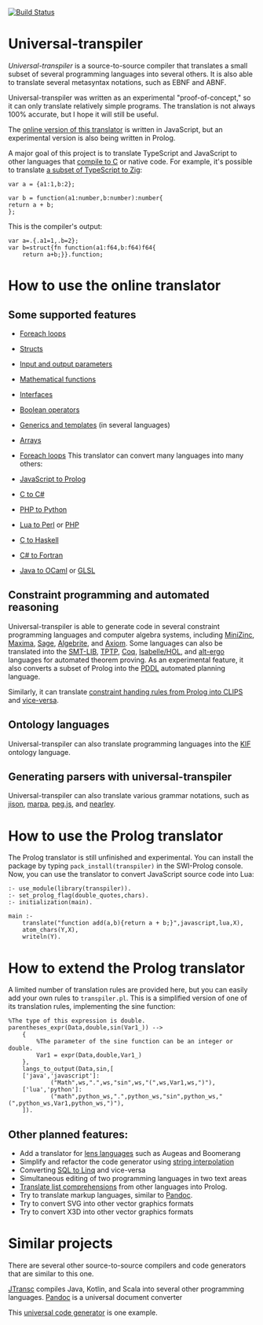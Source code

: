 [![Build Status](https://api.travis-ci.org/jarble/transpiler.svg)](https://travis-ci.org/jarble/transpiler)

# Universal-transpiler

*Universal-transpiler* is a source-to-source compiler that translates a small subset of several programming languages into several others.
It is also able to translate several metasyntax notations, such as EBNF and ABNF. 
 
Universal-transpiler was written as an experimental "proof-of-concept," so it can only translate relatively simple programs. The translation is not always 100% accurate, but I hope it will still be useful.

The [online version of this translator](https://jarble.github.io/transpiler/javascript/js_transpiler/test_parser.html#%7B%22inputText%22%3A%22public%20class%20Python%7B%5Cn%5Cn%5Ctpublic%20static%20int%20round(double%20a)%7B%5Cn%5Ctreturn%20Math.round(a%2B0.5)%3B%5Cn%5Ct%7D%5Cn%5Ctpublic%20static%20int%20floor(double%20a)%7B%5Cn%5Ctreturn%20Math.floor(a)%3B%5Cn%5Ct%7D%5Cn%5Ctpublic%20static%20int%20ceil(double%20a)%7B%5Cn%5Ctreturn%20Math.ceil(0.5)%3B%5Cn%5Ct%7D%5Cn%5Cn%5Ctpublic%20class%20math%7B%5Cn%5Ctpublic%20static%20double%20sin(double%20a)%7B%5Cn%5Ctreturn%20Math.sin(a)%3B%5Cn%5Ct%7D%5Cn%5Ctpublic%20static%20double%20pow(double%20a%2Cdouble%20b)%7B%5Cn%5Ctreturn%20Math.pow(a%2Cb)%3B%5Cn%5Ct%7D%5Cn%5Ctpublic%20static%20double%20cos(double%20a)%7B%5Cn%5Ctreturn%20Math.cos(a)%3B%5Cn%5Ct%7D%5Cn%5Ctpublic%20static%20double%20tan(double%20a)%7B%5Cn%5Ctreturn%20Math.tan(a)%3B%5Cn%5Ct%7D%5Cn%5Ctpublic%20static%20double%20asin(double%20a)%7B%5Cn%5Ctreturn%20Math.asin(a)%3B%5Cn%5Ct%7D%5Cn%5Ctpublic%20static%20double%20acos(double%20a)%7B%5Cn%5Ctreturn%20Math.acos(a)%3B%5Cn%5Ct%7D%5Cn%5Ctpublic%20static%20double%20atan(double%20a)%7B%5Cn%5Ctreturn%20Math.atan(a)%3B%5Cn%5Ct%7D%5Cn%5Ct%7D%5Cn%7D%22%2C%22inputLang%22%3A%22java%22%2C%22outputLang%22%3A%22c%23%22%7D) is written in JavaScript, but an experimental version is also being written in Prolog.

A major goal of this project is to translate TypeScript and JavaScript to other languages that [compile to C](https://github.com/dbohdan/compilers-targeting-c) or native code. 
For example, it's possible to translate [a subset of TypeScript to Zig](https://jarble.github.io/transpiler/javascript/js_transpiler/test_parser.html#%7B%22inputText%22%3A%22var%20a%20%3D%20%7Ba1%3A1%2Cb%3A2%7D%3B%5Cn%5Cnvar%20b%20%3D%20function(a1%3Anumber%2Cb%3Anumber)%3Anumber%7B%5Cnreturn%20a%20%2B%20b%3B%5Cn%7D%3B%22%2C%22inputLang%22%3A%22typescript%22%2C%22outputLang%22%3A%22zig%22%7D):


	var a = {a1:1,b:2};

	var b = function(a1:number,b:number):number{
	return a + b;
	};
This is the compiler's output:

	var a=.{.a1=1,.b=2};
	var b=struct{fn function(a1:f64,b:f64)f64{
	    return a+b;}}.function;

# How to use the online translator

## Some supported features
* [Foreach loops](https://jarble.github.io/transpiler/javascript/js_transpiler/test_parser.html#%7B%22inputText%22%3A%22public%20static%20int%20max_number(int%5B%5D%20numbers)%5Cn%7B%5Cn%20%20%20%20%20%20%20%20int%20max_val%20%3D%20numbers%5B0%5D%3B%5Cn%20%20%20%20%20%20%20%20for%20(int%20num%20%3A%20numbers)%5Cn%20%20%20%20%20%20%20%20%7B%5Cn%20%20%20%20%20%20%20%20%20%20%20%20if%20(num%20%3E%20max_val)%5Cn%20%20%20%20%20%20%20%20%20%20%20%20%7B%5Cn%20%20%20%20%20%20%20%20%20%20%20%20%20%20%20%20max_val%20%3D%20num%3B%5Cn%20%20%20%20%20%20%20%20%20%20%20%20%7D%5Cn%20%20%20%20%20%20%20%20%7D%5Cn%20%20%20%20return%20max_val%3B%5Cn%7D%22%2C%22inputLang%22%3A%22java%22%2C%22outputLang%22%3A%22typescript%22%7D)
* [Structs](https://jarble.github.io/transpiler/javascript/js_transpiler/test_parser.html#%7B%22inputText%22%3A%22typedef%20struct%7B%5Cn%20%20%20int%20a%3B%5Cn%20%20%20int%20b%3B%5Cn%7D%20Example_struct%3B%22%2C%22inputLang%22%3A%22c%22%2C%22outputLang%22%3A%22futhark%22%7D)
* [Input and output parameters](https://jarble.github.io/transpiler/javascript/js_transpiler/test_parser.html#%7B%22inputText%22%3A%22void%20param_example(out%20int%20a%2C%20inout%20int%20b%2C%20in%20int%20c)%7B%5Cnb%20%2B%3D%201%3B%5Cna%20%3D%20c%20%2B%20b%3B%5Cn%7D%20%22%2C%22inputLang%22%3A%22glsl%22%2C%22outputLang%22%3A%22c%23%22%7D)
* [Mathematical functions](https://jarble.github.io/transpiler/javascript/js_transpiler/test_parser.html#%7B%22inputText%22%3A%22float%20math_example()%7B%5Cnint%20c%20%3D%204%252%3B%5Cndouble%20b%20%3D%204.0%3B%5Cnfloat%20a%20%3D%20floor(1.0)%2Bexp(1.0)%2Bround(1.5)%2Bceil(1.0)%2Bcos(1.0)%2Bsin(1.0)%2Btan(1.0)%2Basin(1.0)%2Bacos(1.0)%2Batan(1.0)%2Bsqrt(2.0)%2Babs(-4.0)%3B%5Cnreturn%20log10(a)%3B%5Cn%7D%22%2C%22inputLang%22%3A%22c%22%2C%22outputLang%22%3A%22java%22%7D)
* [Interfaces](https://jarble.github.io/transpiler/javascript/js_transpiler/test_parser.html#%7B%22inputText%22%3A%22public%20interface%20Animal%20%7B%5Cn%20%20public%20String%20Name()%3B%5Cn%20%20public%20String%20Age%20()%3B%5Cn%7D%22%2C%22inputLang%22%3A%22java%22%2C%22outputLang%22%3A%22c%23%22%7D)
* [Boolean operators](https://jarble.github.io/transpiler/javascript/js_transpiler/test_parser.html#%7B%22inputText%22%3A%22bool%20bool_example(bool%20a%2C%20bool%20b%2Cbool%20c)%7B%5Cnif(a%20!%3D%20true%20%7C%7C%20b%20%3D%3D%20false)%7B%5Cnreturn%20!a%3B%5Cn%7D%5Cnelse%7B%5Cnreturn%20a%20%7C%7C%20b%20%26%26%20c%3B%5Cn%7D%5Cn%7D%22%2C%22inputLang%22%3A%22c%22%2C%22outputLang%22%3A%22MiniZinc%22%7D)
* [Generics and templates](https://jarble.github.io/transpiler/javascript/js_transpiler/test_parser.html#%7B%22inputText%22%3A%22template%20%3Ctypename%20T%3E%20T%20myMax(T%20x%2C%20T%20y)%5Cn%7B%5Cn%20%20%20%20return%20(x%20%3E%20y)%20%3F%20x%20%3A%20y%3B%5Cn%7D%22%2C%22inputLang%22%3A%22c%2B%2B%22%2C%22outputLang%22%3A%22typescript%22%7D) (in several languages)
* [Arrays](https://jarble.github.io/transpiler/javascript/js_transpiler/test_parser.html#%7B%22inputText%22%3A%22int%5B%5D%20a%20%3D%20%7B1%2C2%2C3%7D%3B%5Cnint%20a0%20%3D%20a%5B0%5D%3B%5Cna%5B0%5D%20%3D%20a0%3B%22%2C%22inputLang%22%3A%22java%22%2C%22outputLang%22%3A%22typescript%22%7D)
* [Foreach loops](file:///C:/Users/jarbl/Dropbox/All%20source%20code%20goes%20here%20-%20don't%20put%20this%20folder%20inside%20any%20other%20folder/Prolog%20projects/universal-transpiler/javascript/js_transpiler/test_parser.html#%7B%22inputText%22%3A%22public%20static%20int%20max_number(int%5B%5D%20num)%5Cn%7B%5Cn%20%20%20%20%20%20%20%20int%20max_val%20%3D%20numbers%5B0%5D%3B%5Cn%20%20%20%20%20%20%20%20for%20(int%20num%20%3A%20numbers)%5Cn%20%20%20%20%20%20%20%20%7B%5Cn%20%20%20%20%20%20%20%20%20%20%20%20if%20(num%20%3E%20max_val)%5Cn%20%20%20%20%20%20%20%20%20%20%20%20%7B%5Cn%20%20%20%20%20%20%20%20%20%20%20%20%20%20%20%20maxSoFar%20%3D%20num%3B%5Cn%20%20%20%20%20%20%20%20%20%20%20%20%7D%5Cn%20%20%20%20%20%20%20%20%7D%5Cn%20%20%20%20return%20max_val%3B%5Cn%7D%22%2C%22inputLang%22%3A%22java%22%2C%22outputLang%22%3A%22javascript%22%7D)
This translator can convert many languages into many others:

* [JavaScript to Prolog](https://jarble.github.io/transpiler/javascript/js_transpiler/test_parser.html#%7B%22inputText%22%3A%22function%20is_an_animal(thing)%7B%5Cn%20%20%20%20return%20%5B%5C%22dog%5C%22%2C%5C%22horse%5C%22%2C%5C%22cat%5C%22%5D.indexOf(thing)%20!%3D%3D%20-1%3B%5Cn%7D%22%2C%22inputLang%22%3A%22javascript%22%2C%22outputLang%22%3A%22prolog%22%7D)
* [C to C#](https://jarble.github.io/transpiler/javascript/js_transpiler/test_parser.html#%7B%22inputText%22%3A%22int%20add(int%20a%2C%20int%20b)%7B%5Cn%20%20%20%20return%20a%20%2B%20b%3B%5Cn%7D%22%2C%22inputLang%22%3A%22c%22%2C%22outputLang%22%3A%22c%23%22%7D)
* [PHP to Python](https://jarble.github.io/transpiler/javascript/js_transpiler/test_parser.html#%7B%22inputText%22%3A%22function%20add(%24a%2C%24b)%7B%5Cn%20%20%20%20return%20%24a%2B%24b%3B%5Cn%7D%22%2C%22inputLang%22%3A%22php%22%2C%22outputLang%22%3A%22python%22%7D)
* [Lua to Perl](https://jarble.github.io/transpiler/javascript/js_transpiler/test_parser.html#%7B%22inputText%22%3A%22function%20add(a%2Cb)%20%5Cn%20%20%20%20return%20a%2Bb%5Cnend%22%2C%22inputLang%22%3A%22lua%22%2C%22outputLang%22%3A%22perl%22%7D) or [PHP](https://jarble.github.io/transpiler/javascript/js_transpiler/test_parser.html#%7B%22inputText%22%3A%22function%20add(a%2Cb)%20%5Cn%20%20%20%20return%20a..b%5Cnend%22%2C%22inputLang%22%3A%22lua%22%2C%22outputLang%22%3A%22php%22%7D)
* [C to Haskell](https://jarble.github.io/transpiler/javascript/js_transpiler/test_parser.html#%7B%22inputText%22%3A%22int%20add(int%20a%2C%20int%20b)%7B%5Cn%20%20%20%20return%20a%20%2B%20b%3B%5Cn%7D%22%2C%22inputLang%22%3A%22c%22%2C%22outputLang%22%3A%22haskell%22%7D)
* [C# to Fortran](https://jarble.github.io/transpiler/javascript/js_transpiler/test_parser.html#%7B%22inputText%22%3A%22%5Cnpublic%20static%20int%20add(int%20a%2Cint%20b)%7B%5Cn%20%20%20%20return%20a%2Bb%3B%5Cn%7D%22%2C%22inputLang%22%3A%22c%23%22%2C%22outputLang%22%3A%22fortran%22%7D)
* [Java to OCaml](https://jarble.github.io/transpiler/javascript/js_transpiler/test_parser.html#%7B%22inputText%22%3A%22public%20class%20Example%7B%5Cn%20%20%20%20private%20int%20a1%20%3D%201%3B%5Cn%20%20%20%20public%20static%20int%20add(int%20a%2C%20int%20b)%7B%5Cn%20%20%20%20%20%20%20%20return%20a%20%2B%20b%3B%5Cn%20%20%20%20%7D%5Cn%7D%22%2C%22inputLang%22%3A%22java%22%2C%22outputLang%22%3A%22ocaml%22%7D) or [GLSL][1]
## Constraint programming and automated reasoning
Universal-transpiler is able to generate code in several constraint programming languages and computer algebra systems, including [MiniZinc](https://jarble.github.io/transpiler/javascript/js_transpiler/test_parser.html#%7B%22inputText%22%3A%22int%20add(int%20a%2Cint%20b)%7B%5Cnreturn%20a%20%2B%20b%3B%5Cn%7D%22%2C%22inputLang%22%3A%22c%22%2C%22outputLang%22%3A%22minizinc%22%7D), [Maxima](https://jarble.github.io/transpiler/javascript/js_transpiler/test_parser.html#%7B%22inputText%22%3A%22int%20add(int%20a%2Cint%20b)%7B%5Cnreturn%20a%20%2B%20b%3B%5Cn%7D%22%2C%22inputLang%22%3A%22c%22%2C%22outputLang%22%3A%22maxima%22%7D), [Sage](https://jarble.github.io/transpiler/javascript/js_transpiler/test_parser.html#%7B%22inputText%22%3A%22int%20add(int%20a%2Cint%20b)%7B%5Cnreturn%20a%20%2B%20b%3B%5Cn%7D%22%2C%22inputLang%22%3A%22c%22%2C%22outputLang%22%3A%22sage%22%7D), [Algebrite](https://jarble.github.io/transpiler/javascript/js_transpiler/test_parser.html#%7B%22inputText%22%3A%22z%20%3D%20Math.pow(2%2C4)%2BMath.sqrt(2)%3B%22%2C%22inputLang%22%3A%22javascript%22%2C%22outputLang%22%3A%22algebrite%22%7D), and [Axiom](https://jarble.github.io/transpiler/javascript/js_transpiler/test_parser.html#%7B%22inputText%22%3A%22z%20%3D%20Math.pow(2%2C4)%2BMath.sqrt(2)%3B%22%2C%22inputLang%22%3A%22javascript%22%2C%22outputLang%22%3A%22axiom%22%7D). Some languages can also be translated into the [SMT-LIB](https://jarble.github.io/transpiler/javascript/js_transpiler/test_parser.html#%7B%22inputText%22%3A%22%5Cnint%20add1(int%20a%2C%20int%20b)%7B%5Cnreturn%20a%20%2B%20b%3B%5Cn%7D%22%2C%22inputLang%22%3A%22c%22%2C%22outputLang%22%3A%22smt-lib%22%7D), [TPTP](https://jarble.github.io/transpiler/javascript/js_transpiler/test_parser.html#%7B%22inputText%22%3A%22function%20is_greater_than(a)%7B%5Cnreturn%20a%3Eb%3B%5Cn%7D%22%2C%22inputLang%22%3A%22javascript%22%2C%22outputLang%22%3A%22tptp%22%7D), [Coq](https://jarble.github.io/transpiler/javascript/js_transpiler/test_parser.html#%7B%22inputText%22%3A%22int%20add(int%20a%2C%20int%20b)%7B%5Cnreturn%20a%20%2B%20b%3B%5Cn%7D%22%2C%22inputLang%22%3A%22c%22%2C%22outputLang%22%3A%22coq%22%7D), [Isabelle/HOL](https://jarble.github.io/transpiler/javascript/js_transpiler/test_parser.html#%7B%22inputText%22%3A%22%5Cnexample%3A%3ABool%20-%3E%20Bool%20-%3E%20Bool%5Cnexample%20a%20b%20%3D%20%5Cn%20%20%20%20(not%20(a%7C%7Cb))%22%2C%22inputLang%22%3A%22haskell%22%2C%22outputLang%22%3A%22isabelle%2Fhol%22%7D), and [alt-ergo](https://jarble.github.io/transpiler/javascript/js_transpiler/test_parser.html#%7B%22inputText%22%3A%22boolean%20is_greater_than(int%20a)%7B%5Cn%20%20%20%20return%20a%3Eb%3B%5Cn%7D%22%2C%22inputLang%22%3A%22c%22%2C%22outputLang%22%3A%22alt-ergo%22%7D) languages for automated theorem proving. As an experimental feature, it also converts a subset of Prolog into the [PDDL](https://jarble.github.io/transpiler/javascript/js_transpiler/test_parser.html#%7B%22inputText%22%3A%22%5Cnis_alive(A%2CB)%20%3A-%20%5Cn%20%20%20%20is_awake(A)%3Bis_asleep(B).%22%2C%22inputLang%22%3A%22prolog%22%2C%22outputLang%22%3A%22pddl%22%7D) automated planning language.

Similarly, it can translate [constraint handing rules from Prolog into CLIPS](https://jarble.github.io/transpiler/javascript/js_transpiler/test_parser.html#%7B%22inputText%22%3A%22rule1%20%40%20is_alive(A%2CB)%20%3D%3D%3E%20%5Cn%20%20%20%20is_awake(A)%3Bis_asleep(B).%22%2C%22inputLang%22%3A%22prolog%22%2C%22outputLang%22%3A%22clips%22%7D) and [vice-versa](https://jarble.github.io/transpiler/javascript/js_transpiler/test_parser.html#%7B%22inputText%22%3A%22%5Cn(defrule%20rule1%20(is_alive%20%3FA%20%3FB)%20%3D%3E%20(assert%20(or%20(is_awake%20%3FA)%20(is_asleep%20%3FB))))%22%2C%22inputLang%22%3A%22clips%22%2C%22outputLang%22%3A%22prolog%22%7D).

## Ontology languages

Universal-transpiler can also translate programming languages into the [KIF](https://jarble.github.io/transpiler/javascript/js_transpiler/test_parser.html#%7B%22inputText%22%3A%22int%20add(int%20a%2Cint%20b)%7B%5Cnreturn%20a%20%2B%20b%3B%5Cn%7D%22%2C%22inputLang%22%3A%22c%22%2C%22outputLang%22%3A%22kif%22%7D) ontology language.

## Generating parsers with universal-transpiler

Universal-transpiler can also translate various grammar notations, such as [jison](https://jarble.github.io/transpiler/javascript/js_transpiler/test_parser.html#%7B%22inputText%22%3A%22add_or_subtract%3A%20symbol%20%5C%22%2B%5C%22%20symbol%20%7C%20symbol%20%5C%22-%5C%22%20symbol%3B%22%2C%22inputLang%22%3A%22jison%22%2C%22outputLang%22%3A%22lpeg%22%7D), [marpa](https://jarble.github.io/transpiler/javascript/js_transpiler/test_parser.html#%7B%22inputText%22%3A%22add_or_subtract%3A%20symbol%20%5C%22%2B%5C%22%20symbol%20%7C%20symbol%20%5C%22-%5C%22%20symbol%3B%22%2C%22inputLang%22%3A%22jison%22%2C%22outputLang%22%3A%22marpa%22%7D), [peg.js](https://jarble.github.io/transpiler/javascript/js_transpiler/test_parser.html#%7B%22inputText%22%3A%22add_or_subtract%3A%20symbol%20%5C%22%2B%5C%22%20symbol%20%7C%20symbol%20%5C%22-%5C%22%20symbol%3B%22%2C%22inputLang%22%3A%22jison%22%2C%22outputLang%22%3A%22peg.js%22%7D), and [nearley](https://jarble.github.io/transpiler/javascript/js_transpiler/test_parser.html#%7B%22inputText%22%3A%22add_or_subtract%3A%20symbol%20%5C%22%2B%5C%22%20symbol%20%7C%20symbol%20%5C%22-%5C%22%20symbol%3B%22%2C%22inputLang%22%3A%22jison%22%2C%22outputLang%22%3A%22nearley%22%7D).

# How to use the Prolog translator

The Prolog translator is still unfinished and experimental. You can install the package by typing `pack_install(transpiler)` in the SWI-Prolog console.
Now, you can use the translator to convert JavaScript source code into Lua:

	:- use_module(library(transpiler)).
	:- set_prolog_flag(double_quotes,chars).
	:- initialization(main).

	main :- 
		translate("function add(a,b){return a + b;}",javascript,lua,X),
		atom_chars(Y,X),
		writeln(Y).


# How to extend the Prolog translator

A limited number of translation rules are provided here, but you can easily add your own rules to `transpiler.pl`.
This is a simplified version of one of its translation rules, implementing the sine function:

	%The type of this expression is double.
	parentheses_expr(Data,double,sin(Var1_)) -->
        {
			%The parameter of the sine function can be an integer or double.
			Var1 = expr(Data,double,Var1_)
		},
        langs_to_output(Data,sin,[
        ['java','javascript']:
                ("Math",ws,".",ws,"sin",ws,"(",ws,Var1,ws,")"),
        ['lua','python']:
                ("math",python_ws,".",python_ws,"sin",python_ws,"(",python_ws,Var1,python_ws,")"),
        ]).

## Other planned features:
* Add a translator for [lens languages](https://www.google.com/search?q=%22lens+language%22+programming) such as Augeas and Boomerang
* Simplify and refactor the code generator using [string interpolation](https://stackoverflow.com/questions/1408289/how-can-i-do-string-interpolation-in-javascript)
* Converting [SQL to Linq](https://stackoverflow.com/questions/296972/sql-to-linq-tool) and vice-versa
* Simultaneous editing of two programming languages in two text areas
* [Translate list comprehensions](https://stackoverflow.com/questions/23035186/translate-list-comprehension-to-prolog) from other languages into Prolog.
* Try to translate markup languages, similar to [Pandoc](https://pandoc.org/index.html).
* Try to convert SVG into other vector graphics formats
* Try to convert X3D into other vector graphics formats

# Similar projects
There are several other source-to-source compilers and code generators that are similar to this one.

[JTransc](https://github.com/jtransc/jtransc) compiles Java, Kotlin, and Scala into several other programming languages.
[Pandoc](https://pandoc.org/index.html) is a universal document converter

This [universal code generator](http://codeworker.free.fr/) is one example.

[1]: https://jarble.github.io/transpiler/javascript/js_transpiler/test_parser.html#%7B%22inputText%22%3A%22public%20class%20Rectangle%7B%5Cn%20%20%20%20public%20double%20width%3B%5Cn%20%20%20%20public%20double%20height%3B%5Cn%20%20%20%20public%20Rectangle(double%20width%2C%20double%20height)%7B%5Cn%20%20%20%20%20%20%20%20this.width%20%3D%20width%3B%5Cn%20%20%20%20%20%20%20%20this.height%20%3D%20height%3B%5Cn%20%20%20%20%7D%5Cn%20%20%20%20public%20double%20area()%7B%5Cn%20%20%20%20%20%20%20%20return%20this.width*this.height%3B%5Cn%20%20%20%20%7D%5Cn%20%20%20%20public%20double%20perimeter()%7B%5Cn%20%20%20%20%20%20%20%20return%20(this.width%2Bthis.height)*2.0%3B%5Cn%20%20%20%20%7D%5Cn%7D%22%2C%22inputLang%22%3A%22java%22%2C%22outputLang%22%3A%22glsl%22%7D

